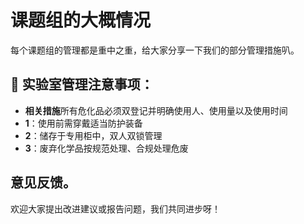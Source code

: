 # 课题组的大概情况

每个课题组的管理都是重中之重，给大家分享一下我们的部分管理措施叭。

## 👥 实验室管理注意事项：

- **相关措施**所有危化品必须双登记并明确使用人、使用量以及使用时间
- **1**：使用前需穿戴适当防护装备
- **2**：储存于专用柜中，双人双锁管理
- **3**：废弃化学品按规范处理、合规处理危废

## 意见反馈。
欢迎大家提出改进建议或报告问题，我们共同进步呀！

